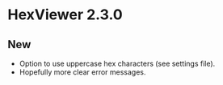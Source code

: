 # HexViewer 2.3.0

## New

- Option to use uppercase hex characters (see settings file).
- Hopefully more clear error messages.
